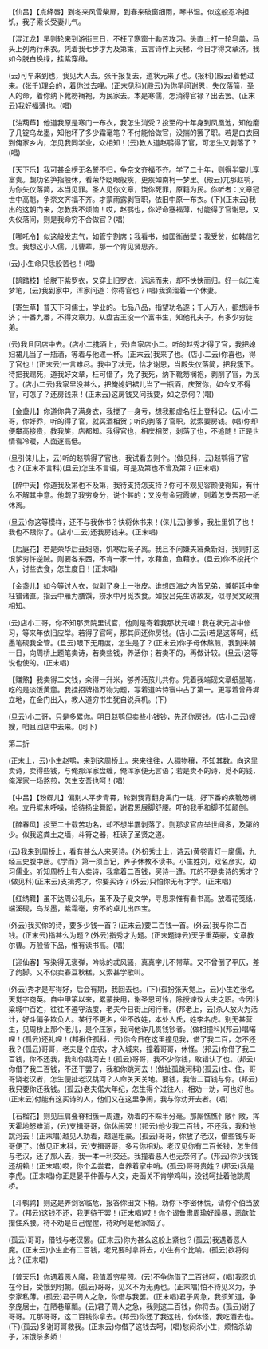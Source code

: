 <!-- { "loadSidebar": true } -->
【仙吕】【点绛唇】到冬来风雪柴扉，到春来破窗细雨，琴书湿。似这般忍冷担饥，我子索长受妻儿气。

【混江龙】早则轮来到游街三日，不枉了寒窗十勒苦攻习。头直上打一轮皂盖，马头上列两行朱衣。凭着我七步才为及第策，五言诗作上天梯，今日才得文章济。我如今脱白换绿，挂紫穿绯。

(云)可早来到也，我见大人去。张千报复去，道状元来了也。(报科)(殿云)着他过来。(张千)理会的，着你过去哩。(正末见科)(殿云)为你早间谢恩，失仪落简，圣人的命，着你纳下靴笏襕袍，为民家去。本是寒儒，怎消得官禄？出去罢。(正末云)我好福薄也。(唱)

【油葫芦】他道我原是寒门一布衣，我怎生消受？投至的十年身到凤凰池，知他磨了几锭乌龙墨，知他坏了多少霜毫笔？不付能恰做官，没揣的罢了职。若是白衣回到俺家乡内，怎见我同学业，众相知！(云)教人道赵鹗得了官，可怎生又剥落了？(唱)

【天下乐】我可甚金榜无名誓不归，争奈文齐福不齐。学了二十年，则得半霎儿享富贵。觑功名笋指般休，看荣华眨眼般疾，更疾如南柯一梦里。(殿云)兀那赵鹗，为你失仪落简，本当见罪。圣人见你文章，饶你死罪，原籍为民。你听者：文章冠世中高魁，争奈文齐福不齐。才蒙雨露剥官职，依旧中原一布衣。(下)(正末云)我出的这朝门来，怎教我不烦恼！哎，赵鹗也，你好命蹇福薄，付能得了官谢恩，又失仪落间，则是我命穷不合做官？(唱)

【哪吒令】似这般发志气，如管宁割席；我看书，如匡衡凿壁；我受贫，如韩信乞食。我想这小人儒，儿曹辈，那一个肯见贤思齐。

(云)小生命只恁般苦也！(唱)

【鹊踏枝】恰脱下紫罗衣，又穿上旧罗衣，远远而来，却不怏怏而归。好一似江淹梦笔，(云)我到家中，浑家问道：你得官也？(唱)我滴溜着一个休妻。

【寄生草】普天下习儒士，学业的。七品八品，指望功名遂；千人万人，都想诗书济；十番九番，不得文章力。从盘古王没一个富书生，知他孔夫子，有多少穷徒弟。

(云)我且回店中去。(店小二携酒上，云)自家店小二。听的赵秀才得了官，我把媳妇裙儿当了一瓶酒，等着与他递一杯。(正末云)我来了也。(店小二云)你喜也，得了官也！(正末云)一言难尽。我中了状元，恰才谢恩，当殿失仪落简，把我簇下。待把我赐死，道我好文章，枉可惜了，免了我死，纳下靴笏襕袍，剥削了官，为民了。(店小二云)我家里没甚么，把俺媳妇裙儿当了一瓶酒，庆贺你，如今又不得官，可怎了？还房钱来！(正末云)这房钱又问我要，如之奈何？(唱)

【金盏儿】你道你典了满身衣，我搅了一身亏，想我那虚名枉上登科记。(云)小二哥，你好乔，听的得了官，就买酒相贺；听的剥落了官职，就索要房钱。(唱)你却便攀高接贵，教我笑，店都知。我得官也，相庆相贺，剥落了也，不追随！正是世情看冷暖，人面逐高低。

(旦引俫儿上，云)听的赵鹗得了官也，我试看去则个。(做见科，云)赵鹗得了官也？(正末不言科)(旦云)怎生不言语，可是及第也不曾及第？(正末唱)

【醉中天】你道我及第也不及第，我待支持怎支持？你可不观见容颜便得知，有什么不解其中意。他觑了我穷身分，说个甚的；又没有金冠霞帔，则着怎支吾那一纸休离。

(旦云)你这等模样，还不与我休书？快将休书来！(俫儿云)爹爹，我肚里饥了也！我也不跟你了。(店小二云)还我房钱来。(正末唱)

【后庭花】若是荣华后丑妇随，饥寒后亲子离。我且不问嫌夫窘桑新妇，我则打这恨爹穷忤逆贼。则要各东西，不肯一家一计，水藉鱼，鱼藉水。(旦云)你不投托个人，讨些衣食，怎生度日！(正末唱)

【金盏儿】如今等讨人衣，似剥了身上一张皮。谁想四海之内皆兄弟，兼朝廷中举枉错诸直。指云中雁为膳馔，捞水中月觅衣食。如投吕先生访故友，似寻吴文政搠相知。

(云)店小二哥，你不知那贡院里试官，他则是寄着我那状元哩！我在状元店中修习，等来年依旧应举。若得了官呵，那其间还你房钱。(店小二云)若是这等呵，纸墨笔砚我全管。(旦云)眼下无用度，怎生是了？(正末云)你子母休熬煎，我到来朝一日，向周桥上题笔卖诗，若卖些钱，养活你；若卖不的，再做计较。(旦云)这等说也使的。(正末唱)

【赚煞】我卖得二文钱，籴得一升米，够养活孩儿共你。凭着我端砚文章纸墨笔，吃的是淡饭黄齑。我挂招牌指万物为题，写着道吟诗寰中占了第一。更写着曾丹墀立地，在金门出入，教人道穷书生犹自说兵机。(下)

(旦云)小二哥，只是多累你。明日赵鹗但卖些小钱钞，先还你房钱。(店小二云)嫂嫂，咱且回店中去来。(同下)


第二折

(正末上，云)小生赵鹗，来到这周桥上。来来往往，人稠物穰，不知其数。向这里卖诗，卖得些钱，与俺那浑家盘缠，俺浑家便无言语；若是卖不的诗，觅不的钱，俺浑家一场熬煎，怎生支吾也呵！(唱)

【中吕】【粉蝶儿】偏别人平步青霄，轮到我背翻身禹门一跳，好下番的疾靴笏襕袍。立丹墀未呼噪，恰待扬尘舞蹈，谢君恩展脚舒腰。吓的我手和脚不知颠倒。

【醉春风】投至二十载苦功名，却不想半霎剥落了。则那求官应举世间多，及第的少。似我这粪土之墙，斗筲之器，枉读了圣贤之道。

(云)我来到周桥上，看有甚么人来买诗。(外扮秀士上，诗云)黄卷青灯一腐儒，九经三史腹中居。《学而》第一须当记，养子休教不读书。小生姓刘，双名彦实，幼习儒业。听知周桥上有人卖诗，我拿着二百钱，买诗一遭。兀的不是卖诗的秀才？(做见科)(正末云)支揖秀才，你要买诗？(外云)只怕你无有才学。(正末唱)

【红绣鞋】虽不达周公礼乐，虽不及子夏文学，寻思来惟有看书高。放着花笺纸，端溪砚，乌龙墨，紫霜毫，穷不的卓儿出四宝。

(外云)我买你的诗，要多少钱一首？(正末云)要二百钱一首。(外云)我与你二百钱。(正末云)指甚么为题？(外云)指秀才为题。(正末题诗云)天子重英豪，文章教尔曹。万般皆下品，惟有读书高。(唱)

【迎仙客】写染得无褒弹，吟咏的忒风骚，真真字儿不带草。又不曾倒了平仄，差了韵脚。又不似卖春豆秋糕，又索甚学歌叫。

(外云)秀才是写得好，后会有期，我回去也。(下)(孤扮张天觉上，云)小生姓张名天觉字商英。自中甲第以来，累蒙抉用，谢圣恩可怜，除授谏议大夫之职。今因汴梁城中百姓，往往不遵守法度，老夫今日街上闲行者。(邦老上，云)杀人放火为活计，好斗偏争欺负人。某行不更名，坐不改姓，本处人氏，姓李名虎。别无甚营生，见周桥上那个老儿，是个庄家，我问他诈几贯钱钞者。(做相撞科)(邦云)唱喏哩！(孤云)还礼哩！(邦揪住孤科，云)你今日在这里撞见我，借了我二百，怎不还我？(孤云)哥哥，老夫是个庄农，才入城来，撞着哥哥，休怪。(邦云)你借了我二百钱，你不还我，我和你跳河去！(孤云)哥哥，我不少你钱，敢错认了也。(邦云)你借了我二百钱，不还干罢了，我和你跳河去！(做扯孤跳河科)(孤云)住、住，哥哥饶老汉者，怎生便扯老汉跳河？人命关天关地。要钱，我借二百钱与你。(邦云)我只要你还我钱。(孤云)老夫偌大年纪，怎生得个过往人，相劝一劝，可也好也。(正末云)付能有这买诗的人，他们又在这里争闹，我与你劝开去者。(唱)

【石榴花】则见压肩叠脊相簇一周遭，劝着的不睬半分毫。那厮憔憔忄敞忄敞，挥天霍地怒难消，(云)支揖哥哥，你休闹罢！(邦云)他少我二百钱，不还我，我和他跳河去！(正末唱)越见人劝着，越逞粗豪。(孤云)哥哥，你放了老汉，借些钱与哥哥便了。(做见正末科，云)支揖哥哥，多亏你相劝。老汉见你有二百长钱，怎生借与老汉，还了那人去，我一本一利交还。我撞着恶人也无奈何了。(邦云)你少我钱还胡赖！(正末唱)哎，你个孟尝君，自养着家中哨。(孤云)哥哥贵姓？(邦云)我是李虎。(正末唱)你正是晏平仲善与人交，走函关不肯学鸡叫，没钱呵扯着他跳周桥。

【斗鹌鹑】则这是养剑客临危，报答你田文下梢。劝你下李密休慌，请你个伯当放了。(邦云)这钱不还，我更待干罢！(正末唱)哎！你个谒鲁肃周瑜好躁暴，恶歆歆攥住系腰。待不劝是自己惺惺，待劝呵是他家恼了。

(孤云)哥哥，借钱与老汉罢。(正末云)你为甚么这般上紧也？(孤云)我遇着恶人魔。(正末云)小生止有二百钱，老兄要时拿将去，小生有个比喻。(孤云)欲将何比？(正末唱)

【普天乐】你遇着恶人魔，我值着穷星照。(云)不争你借了二百钱呵，(唱)我忍饥在今日，受饿到明朝。(孤云)哥哥，见义不为无勇也。(正末唱)怕不待见义为，争奈家私薄。(孤云)君子周人之急，你借与我罢。(正末唱)君子周急，我须知道，争奈庞居士，在陋巷箪瓢。(云)君子周人之急，我则这二百钱，你将去。(孤云)谢了哥哥。兀那哥哥，这二百钱你拿去。(邦云)你还了我这钱，你休怪，我吃酒去也。(下)(孤云)多谢哥哥救我。(正末云)你借了这钱去呵，(唱)愁闷杀小生，烦恼杀幼子，冻饿杀多娇！

